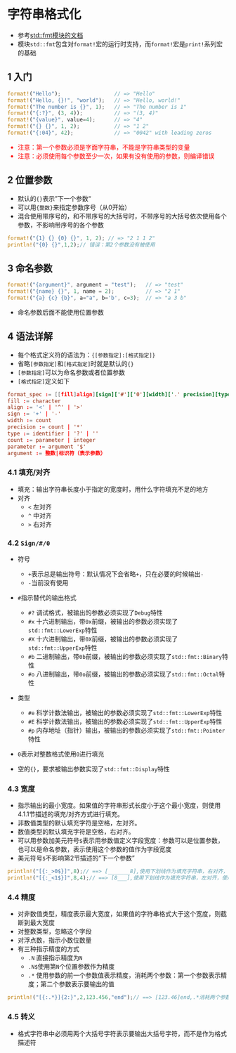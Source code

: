 # 字符串格式化

* 参考[std::fmt模块的文档](https://doc.rust-lang.org/std/fmt/index.html)
* 模块`std::fmt`包含对`format!`宏的运行时支持，而`format!`宏是`print!`系列宏的基础

## 1 入门

```rust
format!("Hello");                 // => "Hello"
format!("Hello, {}!", "world");   // => "Hello, world!"
format!("The number is {}", 1);   // => "The number is 1"
format!("{:?}", (3, 4));          // => "(3, 4)"
format!("{value}", value=4);      // => "4"
format!("{} {}", 1, 2);           // => "1 2"
format!("{:04}", 42);             // => "0042" with leading zeros
```

<font color="red">

* 注意：第一个参数必须是字面字符串，不能是字符串类型的变量
* 注意：必须使用每个参数至少一次，如果有没有使用的参数，则编译错误

</font>

## 2 位置参数

* 默认的`{}`表示”下一个参数“
* 可以用`{整数}`来指定参数序号（从0开始）
* 混合使用带序号的，和不带序号的大括号时，不带序号的大括号依次使用各个参数，不影响带序号的各个参数

```rust
format!("{1} {} {0} {}", 1, 2); // => "2 1 1 2"
println!("{0} {}",1,2);// 错误：第2个参数没有被使用
```

## 3 命名参数

```rust
format!("{argument}", argument = "test");   // => "test"
format!("{name} {}", 1, name = 2);          // => "2 1"
format!("{a} {c} {b}", a="a", b='b', c=3);  // => "a 3 b"
```

* 命名参数后面不能使用位置参数

## 4 语法详解

* 每个格式定义符的语法为：`{[参数指定]:[格式指定]}`
* 省略`[参数指定]`和`[格式指定]`时就是默认的`{}`
* `[参数指定]`可以为命名参数或者位置参数
* `[格式指定]`定义如下

```toml
format_spec := [[fill]align][sign]['#']['0'][width]['.' precision][type]
fill := character
align := '<' | '^' | '>'
sign := '+' | '-'
width := count
precision := count | '*'
type := identifier | '?' | ''
count := parameter | integer
parameter := argument '$'
argument := 整数|标识符（表示参数）
```

### 4.1 填充/对齐

* 填充：输出字符串长度小于指定的宽度时，用什么字符填充不足的地方
* 对齐
  * `<`  左对齐
  * `^` 中对齐
  * `>` 右对齐

### 4.2 `Sign/#/0`

* 符号
  * `+`表示总是输出符号：默认情况下会省略`+`，只在必要的时候输出`-`
  * `-`当前没有使用

* `#`指示替代的输出格式
  * `#?` 调试格式，被输出的参数必须实现了`Debug`特性
  * `#x` 十六进制输出，带`0x`前缀，被输出的参数必须实现了`std::fmt::LowerExp`特性
  * `#X` 十六进制输出，带`0X`前缀，被输出的参数必须实现了`std::fmt::UpperExp`特性
  * `#b` 二进制输出，带`0b`前缀，被输出的参数必须实现了`std::fmt::Binary`特性
  * `#o` 八进制输出，带`0o`前缀，被输出的参数必须实现了`std::fmt::Octal`特性

* 类型
  * `#e` 科学计数法输出，被输出的参数必须实现了`std::fmt::LowerExp`特性
  * `#E` 科学计数法输出，被输出的参数必须实现了`std::fmt::UpperExp`特性
  * `#p` 内存地址（指针）输出，被输出的参数必须实现了`std::fmt::Pointer`特性

* `0`表示对整数格式使用`0`进行填充
* 空的`{}`，要求被输出参数实现了`std::fmt::Display`特性

### 4.3 宽度

* 指示输出的最小宽度。如果值的字符串形式长度小于这个最小宽度，则使用4.1.1节描述的填充/对齐方式进行填充。
* 非数值类型的默认填充字符是空格，左对齐。
* 数值类型的默认填充字符是空格，右对齐。
* 可以用参数加美元符号`$`表示用参数值定义字段宽度：参数可以是位置参数，也可以是命名参数，表示使用这个参数的值作为字段宽度
* 美元符号`$`不影响第2节描述的“下一个参数”

```rust
println!("[{:_>0$}]",8);// ==> [_______8],使用下划线作为填充字符串，右对齐，使用第0个参数的值表示字段宽度
println!("[{:_<1$}]",8,4);// ==> [8___],使用下划线作为填充字符串，左对齐，使用第1个参数的值表示字段宽度
```

### 4.4 精度

* 对非数值类型，精度表示最大宽度，如果值的字符串格式大于这个宽度，则截断到最大宽度
* 对整数类型，忽略这个字段
* 对浮点数，指示小数位数量
* 有三种指示精度的方式
  * `.N`  直接指示精度为`N`
  * `.N$`使用第`N`个位置参数作为精度
  * `.*`  使用参数的前一个参数值表示精度，消耗两个参数：第一个参数表示精度；第二个参数表示要输出的值

```rust
println!("[{:.*}]{2:}",2,123.456,"end");// ==> [123.46]end,.*消耗两个参数：第一个参数2表示精度，第二个参数123.456是要输出的值
```

### 4.5 转义

* 格式字符串中必须用两个大括号字符表示要输出大括号字符，而不是作为格式描述符

